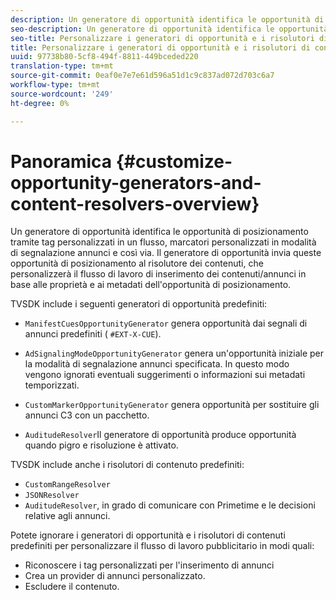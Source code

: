 ```yaml
---
description: Un generatore di opportunità identifica le opportunità di posizionamento tramite tag personalizzati in un flusso, marcatori personalizzati in modalità di segnalazione annunci e così via. Il generatore di opportunità invia queste opportunità di posizionamento al risolutore dei contenuti, che personalizzerà il flusso di lavoro di inserimento dei contenuti/annunci in base alle proprietà e ai metadati dell'opportunità di posizionamento.
seo-description: Un generatore di opportunità identifica le opportunità di posizionamento tramite tag personalizzati in un flusso, marcatori personalizzati in modalità di segnalazione annunci e così via. Il generatore di opportunità invia queste opportunità di posizionamento al risolutore dei contenuti, che personalizzerà il flusso di lavoro di inserimento dei contenuti/annunci in base alle proprietà e ai metadati dell'opportunità di posizionamento.
seo-title: Personalizzare i generatori di opportunità e i risolutori di contenuti
title: Personalizzare i generatori di opportunità e i risolutori di contenuti
uuid: 97738b80-5cf8-494f-8811-449bceded220
translation-type: tm+mt
source-git-commit: 0eaf0e7e7e61d596a51d1c9c837ad072d703c6a7
workflow-type: tm+mt
source-wordcount: '249'
ht-degree: 0%

---
```



# Panoramica {#customize-opportunity-generators-and-content-resolvers-overview}

Un generatore di opportunità identifica le opportunità di posizionamento tramite tag personalizzati in un flusso, marcatori personalizzati in modalità di segnalazione annunci e così via. Il generatore di opportunità invia queste opportunità di posizionamento al risolutore dei contenuti, che personalizzerà il flusso di lavoro di inserimento dei contenuti/annunci in base alle proprietà e ai metadati dell&#39;opportunità di posizionamento.

TVSDK include i seguenti generatori di opportunità predefiniti:

* `ManifestCuesOpportunityGenerator` genera opportunità dai segnali di annunci predefiniti (  `#EXT-X-CUE`).

* `AdSignalingModeOpportunityGenerator` genera un&#39;opportunità iniziale per la modalità di segnalazione annunci specificata. In questo modo vengono ignorati eventuali suggerimenti o informazioni sui metadati temporizzati.
* `CustomMarkerOpportunityGenerator` genera opportunità per sostituire gli annunci C3 con un pacchetto.
* `AuditudeResolver`Il generatore di opportunità produce opportunità quando pigro e risoluzione è attivato.

TVSDK include anche i risolutori di contenuto predefiniti:

* `CustomRangeResolver`
* `JSONResolver`
* `AuditudeResolver`, in grado di comunicare con Primetime e le decisioni relative agli annunci.

Potete ignorare i generatori di opportunità e i risolutori di contenuti predefiniti per personalizzare il flusso di lavoro pubblicitario in modi quali:

* Riconoscere i tag personalizzati per l&#39;inserimento di annunci
* Crea un provider di annunci personalizzato.
* Escludere il contenuto.
